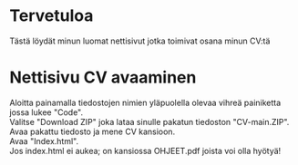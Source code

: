 # Tervetuloa
Tästä löydät minun luomat nettisivut jotka toimivat osana minun CV:tä

# Nettisivu CV avaaminen
Aloitta painamalla tiedostojen nimien yläpuolella olevaa vihreä painiketta jossa lukee "Code".<br>
Valitse "Download ZIP" joka lataa sinulle pakatun tiedoston "CV-main.ZIP".<br>
Avaa pakattu tiedosto ja mene CV kansioon.<br>
Avaa "Index.html".<br>
Jos index.html ei aukea; on kansiossa OHJEET.pdf joista voi olla hyötyä!

